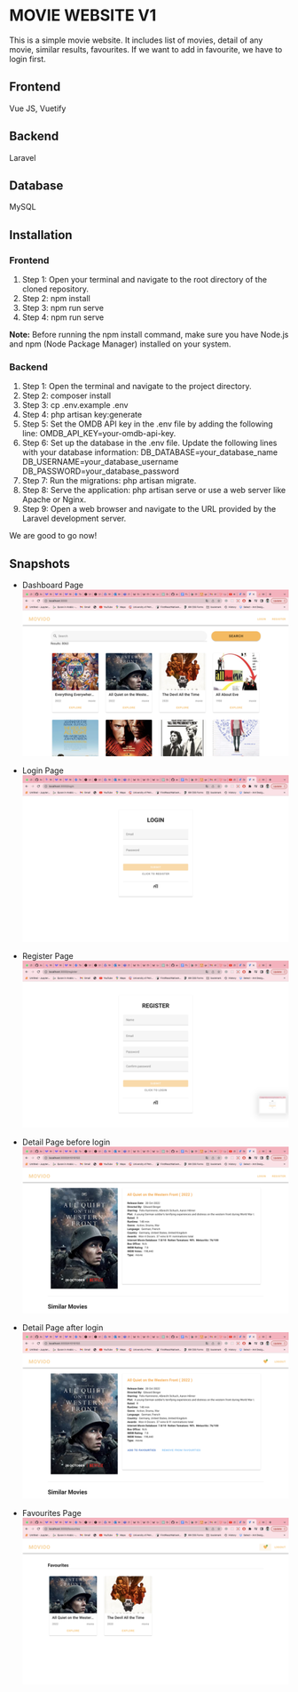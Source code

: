 # MOVIE WEBSITE V1
This is a simple movie website. It includes list of movies, detail of any movie, similar results, favourites. If we want to add in favourite, we have to login first. 

## Frontend
Vue JS, Vuetify
## Backend
Laravel
## Database
MySQL

## Installation
### Frontend
1. Step 1: Open your terminal and navigate to the root directory of the cloned repository.
2. Step 2: npm install
3. Step 3: npm run serve
4. Step 4: npm run serve 

**Note:** Before running the npm install command, make sure you have Node.js and npm (Node Package Manager) installed on your system.

### Backend
1. Step 1: Open the terminal and navigate to the project directory.
2. Step 2: composer install
3. Step 3: cp .env.example .env
4. Step 4: php artisan key:generate
5. Step 5: Set the OMDB API key in the .env file by adding the following line: OMDB_API_KEY=your-omdb-api-key.
6. Step 6: Set up the database in the .env file. Update the following lines with your database information:
          DB_DATABASE=your_database_name
          DB_USERNAME=your_database_username
          DB_PASSWORD=your_database_password
7. Step 7: Run the migrations: php artisan migrate.
8. Step 8: Serve the application: php artisan serve or use a web server like Apache or Nginx.
9. Step 9: Open a web browser and navigate to the URL provided by the Laravel development server.

We are good to go now!

## Snapshots

* Dashboard Page
![Alt text](./client//snapshots/dashboard.png)

* Login Page
![Alt text](./client//snapshots/login.png)

* Register Page
![Alt text](./client//snapshots/register.png)

* Detail Page before login
![Alt text](./client//snapshots/detail-before-login.png)

* Detail Page after login
![Alt text](./client//snapshots/detail-after-login.png)

* Favourites Page
![Alt text](./client//snapshots/favourites.png)

